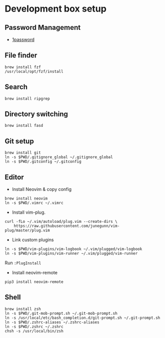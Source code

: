 # Development box setup

## Password Management

* [1password][1password] 

[1password]: https://1password.com/downloads/

## File finder

```
brew install fzf
/usr/local/opt/fzf/install
```

## Search

```
brew install ripgrep
```

## Directory switching

```
brew install fasd
```

## Git setup

```
brew install git
ln -s $PWD/.gitignore_global ~/.gitignore_global
ln -s $PWD/.gitconfig ~/.gitconfig
```

## Editor

* Install Neovim & copy config

```
brew install neovim
ln -s $PWD/.vimrc ~/.vimrc
```

* Install vim-plug.

```
curl -fLo ~/.vim/autoload/plug.vim --create-dirs \
    https://raw.githubusercontent.com/junegunn/vim-plug/master/plug.vim
```

* Link custom plugins

```
ln -s $PWD/vim-plugins/vim-logbook ~/.vim/plugged/vim-logbook
ln -s $PWD/vim-plugins/vim-runner ~/.vim/plugged/vim-runner
```

Run `:PlugInstall`

* Install neovim-remote

```
pip3 install neovim-remote
```

## Shell

```
brew install zsh
ln -s $PWD/.git-mob-prompt.sh ~/.git-mob-prompt.sh
ln -s /usr/local/etc/bash_completion.d/git-prompt.sh ~/.git-prompt.sh
ln -s $PWD/.zshrc-aliases ~/.zshrc-aliases
ln -s $PWD/.zshrc ~/.zshrc
chsh -s /usr/local/bin/zsh
```
